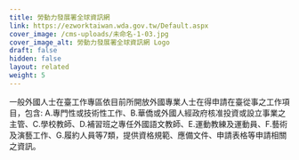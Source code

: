 ```yaml
---
title: 勞動力發展署全球資訊網
link: https://ezworktaiwan.wda.gov.tw/Default.aspx
cover_image: /cms-uploads/未命名-1-03.jpg
cover_image_alt: 勞動力發展署全球資訊網 Logo
draft: false
hidden: false
layout: related
weight: 5
---
```

一般外國人士在臺工作專區依目前所開放外國專業人士在得申請在臺從事之工作項目，包含: A.專門性或技術性工作、B.華僑或外國人經政府核准投資或設立事業之主管、C.學校教師、D.補習班之專任外國語文教師、E.運動教練及運動員、F.藝術及演藝工作、G.履約人員等7類，提供資格規範、應備文件、申請表格等申請相關之資訊。
